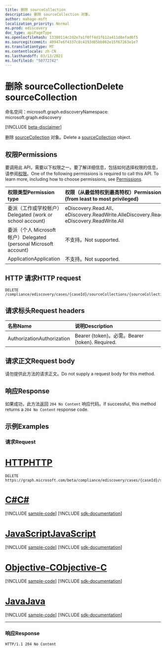 ```yaml
---
title: 删除 sourceCollection
description: 删除 sourceCollection 对象。
author: mahage-msft
localization_priority: Normal
ms.prod: ediscovery
doc_type: apiPageType
ms.openlocfilehash: 13380114c2d2e7a1f0ff4d1f612a411d8efad6f5
ms.sourcegitcommit: 40947e6f4337c8c4193d85bb862e15f67263e1e7
ms.translationtype: MT
ms.contentlocale: zh-CN
ms.lasthandoff: 03/13/2021
ms.locfileid: "50772742"
---
```

# <a name="delete-sourcecollection"></a><span data-ttu-id="b0824-103">删除 sourceCollection</span><span class="sxs-lookup"><span data-stu-id="b0824-103">Delete sourceCollection</span></span>

<span data-ttu-id="b0824-104">命名空间：microsoft.graph.ediscovery</span><span class="sxs-lookup"><span data-stu-id="b0824-104">Namespace: microsoft.graph.ediscovery</span></span>

[!INCLUDE [beta-disclaimer](../../includes/beta-disclaimer.md)]

<span data-ttu-id="b0824-105">删除 [sourceCollection](../resources/ediscovery-sourcecollection.md) 对象。</span><span class="sxs-lookup"><span data-stu-id="b0824-105">Delete a [sourceCollection](../resources/ediscovery-sourcecollection.md) object.</span></span>

## <a name="permissions"></a><span data-ttu-id="b0824-106">权限</span><span class="sxs-lookup"><span data-stu-id="b0824-106">Permissions</span></span>

<span data-ttu-id="b0824-p101">要调用此 API，需要以下权限之一。要了解详细信息，包括如何选择权限的信息，请参阅[权限](/graph/permissions-reference)。</span><span class="sxs-lookup"><span data-stu-id="b0824-p101">One of the following permissions is required to call this API. To learn more, including how to choose permissions, see [Permissions](/graph/permissions-reference).</span></span>

|<span data-ttu-id="b0824-109">权限类型</span><span class="sxs-lookup"><span data-stu-id="b0824-109">Permission type</span></span>|<span data-ttu-id="b0824-110">权限（从最低特权到最高特权）</span><span class="sxs-lookup"><span data-stu-id="b0824-110">Permissions (from least to most privileged)</span></span>|
|:---|:---|
|<span data-ttu-id="b0824-111">委派（工作或学校帐户）</span><span class="sxs-lookup"><span data-stu-id="b0824-111">Delegated (work or school account)</span></span>|<span data-ttu-id="b0824-112">eDiscovery.Read.All、eDiscovery.ReadWrite.All</span><span class="sxs-lookup"><span data-stu-id="b0824-112">eDiscovery.Read.All, eDiscovery.ReadWrite.All</span></span>|
|<span data-ttu-id="b0824-113">委派（个人 Microsoft 帐户）</span><span class="sxs-lookup"><span data-stu-id="b0824-113">Delegated (personal Microsoft account)</span></span>|<span data-ttu-id="b0824-114">不支持。</span><span class="sxs-lookup"><span data-stu-id="b0824-114">Not supported.</span></span>|
|<span data-ttu-id="b0824-115">Application</span><span class="sxs-lookup"><span data-stu-id="b0824-115">Application</span></span>|<span data-ttu-id="b0824-116">不支持。</span><span class="sxs-lookup"><span data-stu-id="b0824-116">Not supported.</span></span>|

## <a name="http-request"></a><span data-ttu-id="b0824-117">HTTP 请求</span><span class="sxs-lookup"><span data-stu-id="b0824-117">HTTP request</span></span>

<!-- {
  "blockType": "ignored"
}
-->

``` http
DELETE /compliance/ediscovery/cases/{caseId}/sourceCollections/{sourceCollectionId}
```

## <a name="request-headers"></a><span data-ttu-id="b0824-118">请求标头</span><span class="sxs-lookup"><span data-stu-id="b0824-118">Request headers</span></span>

|<span data-ttu-id="b0824-119">名称</span><span class="sxs-lookup"><span data-stu-id="b0824-119">Name</span></span>|<span data-ttu-id="b0824-120">说明</span><span class="sxs-lookup"><span data-stu-id="b0824-120">Description</span></span>|
|:---|:---|
|<span data-ttu-id="b0824-121">Authorization</span><span class="sxs-lookup"><span data-stu-id="b0824-121">Authorization</span></span>|<span data-ttu-id="b0824-p102">Bearer {token}。必需。</span><span class="sxs-lookup"><span data-stu-id="b0824-p102">Bearer {token}. Required.</span></span>|

## <a name="request-body"></a><span data-ttu-id="b0824-124">请求正文</span><span class="sxs-lookup"><span data-stu-id="b0824-124">Request body</span></span>

<span data-ttu-id="b0824-125">请勿提供此方法的请求正文。</span><span class="sxs-lookup"><span data-stu-id="b0824-125">Do not supply a request body for this method.</span></span>

## <a name="response"></a><span data-ttu-id="b0824-126">响应</span><span class="sxs-lookup"><span data-stu-id="b0824-126">Response</span></span>

<span data-ttu-id="b0824-127">如果成功，此方法返回 `204 No Content` 响应代码。</span><span class="sxs-lookup"><span data-stu-id="b0824-127">If successful, this method returns a `204 No Content` response code.</span></span>

## <a name="examples"></a><span data-ttu-id="b0824-128">示例</span><span class="sxs-lookup"><span data-stu-id="b0824-128">Examples</span></span>

### <a name="request"></a><span data-ttu-id="b0824-129">请求</span><span class="sxs-lookup"><span data-stu-id="b0824-129">Request</span></span>


# <a name="http"></a>[<span data-ttu-id="b0824-130">HTTP</span><span class="sxs-lookup"><span data-stu-id="b0824-130">HTTP</span></span>](#tab/http)
<!-- {
  "blockType": "request",
  "name": "delete_sourcecollection"
}
-->

``` http
DELETE https://graph.microsoft.com/beta/compliance/ediscovery/cases/{caseId}/sourceCollections/{sourceCollectionId}
```
# <a name="c"></a>[<span data-ttu-id="b0824-131">C#</span><span class="sxs-lookup"><span data-stu-id="b0824-131">C#</span></span>](#tab/csharp)
[!INCLUDE [sample-code](../includes/snippets/csharp/delete-sourcecollection-csharp-snippets.md)]
[!INCLUDE [sdk-documentation](../includes/snippets/snippets-sdk-documentation-link.md)]

# <a name="javascript"></a>[<span data-ttu-id="b0824-132">JavaScript</span><span class="sxs-lookup"><span data-stu-id="b0824-132">JavaScript</span></span>](#tab/javascript)
[!INCLUDE [sample-code](../includes/snippets/javascript/delete-sourcecollection-javascript-snippets.md)]
[!INCLUDE [sdk-documentation](../includes/snippets/snippets-sdk-documentation-link.md)]

# <a name="objective-c"></a>[<span data-ttu-id="b0824-133">Objective-C</span><span class="sxs-lookup"><span data-stu-id="b0824-133">Objective-C</span></span>](#tab/objc)
[!INCLUDE [sample-code](../includes/snippets/objc/delete-sourcecollection-objc-snippets.md)]
[!INCLUDE [sdk-documentation](../includes/snippets/snippets-sdk-documentation-link.md)]

# <a name="java"></a>[<span data-ttu-id="b0824-134">Java</span><span class="sxs-lookup"><span data-stu-id="b0824-134">Java</span></span>](#tab/java)
[!INCLUDE [sample-code](../includes/snippets/java/delete-sourcecollection-java-snippets.md)]
[!INCLUDE [sdk-documentation](../includes/snippets/snippets-sdk-documentation-link.md)]

---


### <a name="response"></a><span data-ttu-id="b0824-135">响应</span><span class="sxs-lookup"><span data-stu-id="b0824-135">Response</span></span>

<!-- {
  "blockType": "response",
  "truncated": true
}
-->

``` http
HTTP/1.1 204 No Content
```
